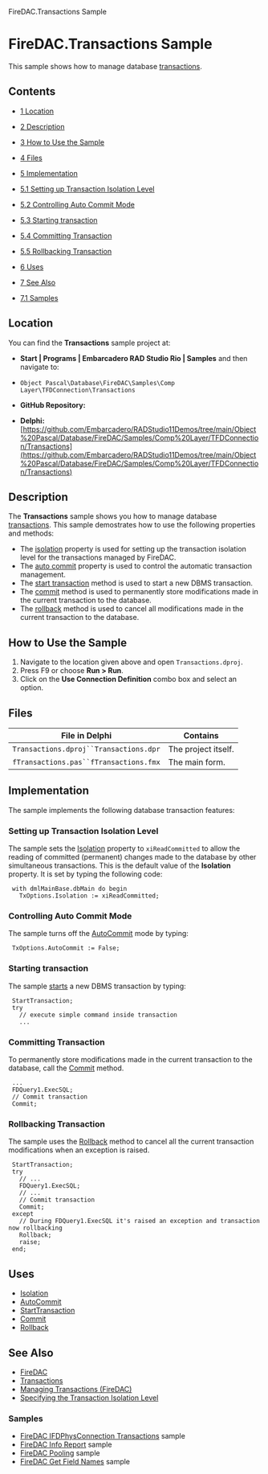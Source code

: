 FireDAC.Transactions Sample[]()
# FireDAC.Transactions Sample 


This sample shows how to manage database [transactions](http://docwiki.embarcadero.com/RADStudio/en/Managing_Transactions_(FireDAC)).
## Contents



* [1 Location](#Location)
* [2 Description](#Description)
* [3 How to Use the Sample](#How_to_Use_the_Sample)
* [4 Files](#Files)
* [5 Implementation](#Implementation)

* [5.1 Setting up Transaction Isolation Level](#Setting_up_Transaction_Isolation_Level)
* [5.2 Controlling Auto Commit Mode](#Controlling_Auto_Commit_Mode)
* [5.3 Starting transaction](#Starting_transaction)
* [5.4 Committing Transaction](#Committing_Transaction)
* [5.5 Rollbacking Transaction](#Rollbacking_Transaction)

* [6 Uses](#Uses)
* [7 See Also](#See_Also)

* [7.1 Samples](#Samples)


## Location 

You can find the **Transactions** sample project at:
* **Start | Programs | Embarcadero RAD Studio Rio | Samples** and then navigate to:

* `Object Pascal\Database\FireDAC\Samples\Comp Layer\TFDConnection\Transactions`

* **GitHub Repository:**

* **Delphi:**[https://github.com/Embarcadero/RADStudio11Demos/tree/main/Object%20Pascal/Database/FireDAC/Samples/Comp%20Layer/TFDConnection/Transactions](https://github.com/Embarcadero/RADStudio11Demos/tree/main/Object%20Pascal/Database/FireDAC/Samples/Comp%20Layer/TFDConnection/Transactions)

## Description 

The **Transactions** sample shows you how to manage database [transactions](http://docwiki.embarcadero.com/RADStudio/en/Managing_Transactions_(FireDAC)). This sample demostrates how to use the following properties and methods:
*  The [isolation](http://docwiki.embarcadero.com/Libraries/en/FireDAC.Stan.Option.TFDTxOptions.Isolation) property is used for setting up the transaction isolation level for the transactions managed by FireDAC.
*  The [auto commit](http://docwiki.embarcadero.com/Libraries/en/FireDAC.Stan.Option.TFDTxOptions.AutoCommit) property is used to control the automatic transaction management.
*  The [start transaction](http://docwiki.embarcadero.com/Libraries/en/FireDAC.Comp.Client.TFDCustomConnection.StartTransaction) method is used to start a new DBMS transaction.
*  The [commit](http://docwiki.embarcadero.com/Libraries/en/FireDAC.Comp.Client.TFDCustomConnection.Commit) method is used to permanently store modifications made in the current transaction to the database.
*  The [rollback](http://docwiki.embarcadero.com/Libraries/en/FireDAC.Comp.Client.TFDCustomConnection.Rollback) method is used to cancel all modifications made in the current transaction to the database.

## How to Use the Sample 


1.  Navigate to the location given above and open `Transactions.dproj`.
2.  Press F9 or choose **Run > Run**.
3.  Click on the **Use Connection Definition** combo box and select an option.

## Files 



| File in Delphi                         | Contains            |
| -------------------------------------- | ------------------- |
| `Transactions.dproj``Transactions.dpr` | The project itself. |
| `fTransactions.pas``fTransactions.fmx` | The main form.      |


## Implementation 

The sample implements the following database transaction features:
### Setting up Transaction Isolation Level 

The sample sets the [Isolation](http://docwiki.embarcadero.com/Libraries/en/FireDAC.Stan.Option.TFDTxOptions.Isolation) property to `xiReadCommitted` to allow the reading of committed (permanent) changes made to the database by other simultaneous transactions. This is the default value of the **Isolation** property. It is set by typing the following code:
```
 with dmlMainBase.dbMain do begin
   TxOptions.Isolation := xiReadCommitted;

```



### Controlling Auto Commit Mode 

The sample turns off the [AutoCommit](http://docwiki.embarcadero.com/Libraries/en/FireDAC.Stan.Option.TFDTxOptions.AutoCommit) mode by typing:
```
 TxOptions.AutoCommit := False;

```



### Starting transaction 

The sample [starts](http://docwiki.embarcadero.com/Libraries/en/FireDAC.Comp.Client.TFDCustomConnection.StartTransaction) a new DBMS transaction by typing:
```
 StartTransaction;
 try
   // execute simple command inside transaction
   ...

```



### Committing Transaction 

To permanently store modifications made in the current transaction to the database, call the [Commit](http://docwiki.embarcadero.com/Libraries/en/FireDAC.Comp.Client.TFDCustomConnection.Commit) method. 
```
 ...
 FDQuery1.ExecSQL;
 // Commit transaction
 Commit;

```



### Rollbacking Transaction 

The sample uses the [Rollback](http://docwiki.embarcadero.com/Libraries/en/FireDAC.Comp.Client.TFDCustomConnection.Rollback) method to cancel all the current transaction modifications when an exception is raised. 
```
 StartTransaction;
 try
   // ...
   FDQuery1.ExecSQL;
   // ...
   // Commit transaction
   Commit;
 except    
   // During FDQuery1.ExecSQL it's raised an exception and transaction now rollbacking
   Rollback;
   raise;
 end;

```



## Uses 


* [Isolation](http://docwiki.embarcadero.com/Libraries/en/FireDAC.Stan.Option.TFDTxOptions.Isolation)
* [AutoCommit](http://docwiki.embarcadero.com/Libraries/en/FireDAC.Stan.Option.TFDTxOptions.AutoCommit)
* [StartTransaction](http://docwiki.embarcadero.com/Libraries/en/FireDAC.Comp.Client.TFDCustomConnection.StartTransaction)
* [Commit](http://docwiki.embarcadero.com/Libraries/en/FireDAC.Comp.Client.TFDCustomConnection.Commit)
* [Rollback](http://docwiki.embarcadero.com/Libraries/en/FireDAC.Comp.Client.TFDCustomConnection.Rollback)

## See Also 


* [FireDAC](http://docwiki.embarcadero.com/RADStudio/en/FireDAC)
* [Transactions](http://docwiki.embarcadero.com/RADStudio/en/Transactions)
* [Managing Transactions (FireDAC)](http://docwiki.embarcadero.com/RADStudio/en/Managing_Transactions_(FireDAC))
* [Specifying the Transaction Isolation Level](http://docwiki.embarcadero.com/RADStudio/en/Specifying_the_Transaction_Isolation_Level)

### Samples 


* [FireDAC IFDPhysConnection Transactions](http://docwiki.embarcadero.com/CodeExamples/en/FireDAC.IFDPhysConnection.Transactions_Sample) sample
* [FireDAC Info Report](http://docwiki.embarcadero.com/CodeExamples/en/FireDAC.InfoReport_Sample) sample
* [FireDAC Pooling](http://docwiki.embarcadero.com/CodeExamples/en/FireDAC.Pooling_Sample) sample
* [FireDAC Get Field Names](http://docwiki.embarcadero.com/CodeExamples/en/FireDAC.GetFieldNames_Sample) sample





